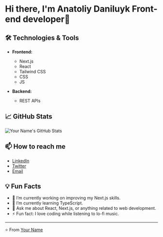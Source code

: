 # Hi there, I'm Anatoliy Daniluyk Front-end developer👋

## 🛠️ Technologies & Tools

- **Frontend:** 
  - Next.js
  - React 
  - Tailwind CSS
  - CSS
  - JS

- **Backend:**
  - REST APIs

## 📈 GitHub Stats

![Your Name's GitHub Stats]([https://github-readme-stats.vercel.app/api?username=your-github-username&show_icons=true&theme=radical](https://github-readme-stats.vercel.app/api?username=Ne1rem&show_icons=true&theme=radical))

## 📫 How to reach me

- [LinkedIn](https://linkedin.com/in/your-linkedin-username)
- [Twitter](https://twitter.com/your-twitter-username)
- [Email](mailto:your-email@example.com)

## 💡 Fun Facts

- 🔭 I’m currently working on improving my Next.js skills.
- 🌱 I’m currently learning TypeScript.
- 💬 Ask me about React, Next.js, or anything related to web development.
- ⚡ Fun fact: I love coding while listening to lo-fi music.

---

⭐️ From [Your Name](https://github.com/your-github-username)


